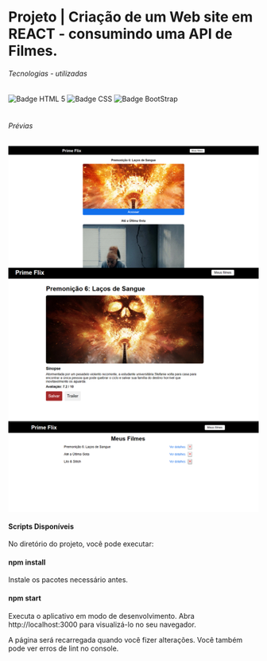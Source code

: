 <h1> Projeto | Criação de um Web site em REACT - consumindo uma API de Filmes. </h1>
<div style="display: inline_block">
    <h6>Tecnologias - utilizadas</h6>
    <img align="center" src="https://img.shields.io/badge/HTML5-E34F26?style=for-the-badge&logo=html5&logoColor=white" alt="Badge HTML 5">
    <img align="center" src="https://img.shields.io/badge/CSS3-1572B6?style=for-the-badge&logo=css3&logoColor=white" alt="Badge CSS">
    <img align="center" src="https://img.shields.io/badge/Bootstrap-563D7C?style=for-the-badge&logo=bootstrap&logoColor=white" alt="Badge BootStrap">
</div>

</br>

<div style="display: inline_block">
    <h6>Prévias</h6>
    <img align="center" src="https://github.com/acrisiopb/Web-Prime-Flix/blob/main/Dev%20Art/1.png" alt="Prévia">
    <img align="center" src="https://github.com/acrisiopb/Web-Prime-Flix/blob/main/Dev%20Art/2.png" alt="Prévia">
    <img align="center" src="https://github.com/acrisiopb/Web-Prime-Flix/blob/main/Dev%20Art/3.png" alt="Prévia">
</div>


<h4>Scripts Disponíveis</h4>
<p>No diretório do projeto, você pode executar:</p>
<h4>npm install</h4>
<p>Instale os pacotes necessário antes.</p>

<h4>npm start</h4>
<p>Executa o aplicativo em modo de desenvolvimento.
Abra http://localhost:3000 para visualizá-lo no seu navegador.

A página será recarregada quando você fizer alterações.
Você também pode ver erros de lint no console.</p>
